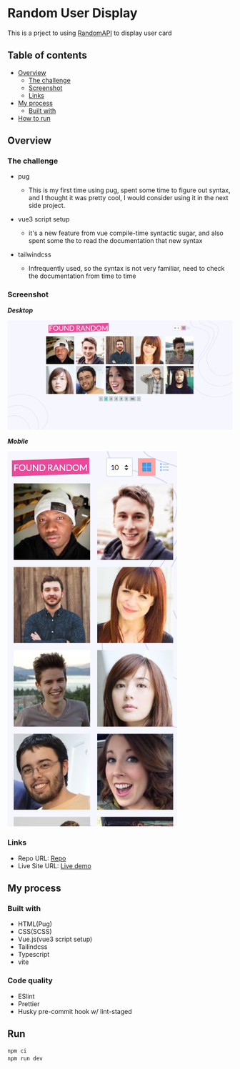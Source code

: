 # Random User Display
This is a prject to using [RandomAPI](https://randomuser.me/) to display user card


## Table of contents

- [Overview](#overview)
  - [The challenge](#the-challenge)
  - [Screenshot](#screenshot)
  - [Links](#links)
- [My process](#my-process)
  - [Built with](#built-with)
- [How to run](#run)
## Overview

### The challenge

- pug
  - This is my first time using pug, spent some time to figure out syntax, and I thought it was pretty cool, I would consider using it in the next side project.

- vue3 script setup
  - it's a new feature from vue compile-time syntactic sugar, and also spent some the to read the documentation that new syntax

- tailwindcss
  - Infrequently used, so the syntax is not very familiar, need to check the documentation from time to time

### Screenshot

***Desktop***

![screenshot](./src/assets/screenshot.png)

***Mobile***

![screenshot-mobile](./src/assets/screenshot-mobile.png)

### Links

- Repo URL: [Repo](https://github.com/yuenu/user-list)
- Live Site URL: [Live demo](https://user-display-f9607.web.app/)


## My process
### Built with

- HTML(Pug)
- CSS(SCSS)
- Vue.js(vue3 script setup)
- Tailindcss
- Typescript
- vite


### Code quality

- ESlint
- Prettier
- Husky pre-commit hook w/ lint-staged

## Run

```bash
npm ci
npm run dev
```
